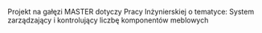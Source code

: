 Projekt na gałęzi MASTER dotyczy Pracy Inżynierskiej o tematyce: System zarządzający i kontrolujący liczbę komponentów meblowych
